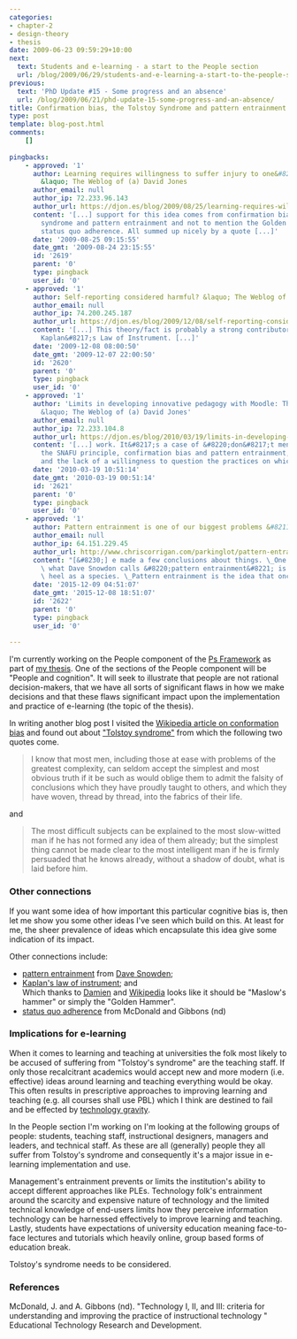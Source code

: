 ```yaml
---
categories:
- chapter-2
- design-theory
- thesis
date: 2009-06-23 09:59:29+10:00
next:
  text: Students and e-learning - a start to the People section
  url: /blog/2009/06/29/students-and-e-learning-a-start-to-the-people-section/
previous:
  text: 'PhD Update #15 - Some progress and an absence'
  url: /blog/2009/06/21/phd-update-15-some-progress-and-an-absence/
title: Confirmation bias, the Tolstoy Syndrome and pattern entrainment
type: post
template: blog-post.html
comments:
    []
    
pingbacks:
    - approved: '1'
      author: Learning requires willingness to suffer injury to one&#8217;s self-esteem
        &laquo; The Weblog of (a) David Jones
      author_email: null
      author_ip: 72.233.96.143
      author_url: https://djon.es/blog/2009/08/25/learning-requires-willingness-to-suffer-injury-to-ones-self-esteem/
      content: '[...] support for this idea comes from confirmation bias, the Tolstoy
        syndrome and pattern entrainment and not to mention the Golden Hammer law and
        status quo adherence. All summed up nicely by a quote [...]'
      date: '2009-08-25 09:15:55'
      date_gmt: '2009-08-24 23:15:55'
      id: '2619'
      parent: '0'
      type: pingback
      user_id: '0'
    - approved: '1'
      author: Self-reporting considered harmful? &laquo; The Weblog of (a) David Jones
      author_email: null
      author_ip: 74.200.245.187
      author_url: https://djon.es/blog/2009/12/08/self-reporting-considered-harmful/
      content: '[...] This theory/fact is probably a strong contributor factor to the
        Kaplan&#8217;s Law of Instrument. [...]'
      date: '2009-12-08 08:00:50'
      date_gmt: '2009-12-07 22:00:50'
      id: '2620'
      parent: '0'
      type: pingback
      user_id: '0'
    - approved: '1'
      author: 'Limits in developing innovative pedagogy with Moodle: The story of BIM
        &laquo; The Weblog of (a) David Jones'
      author_email: null
      author_ip: 72.233.104.8
      author_url: https://djon.es/blog/2010/03/19/limits-in-developing-innovative-pedagogy-with-moodle-the-story-of-bim/
      content: '[...] work. It&#8217;s a case of &#8220;don&#8217;t mention the war&#8221;,
        the SNAFU principle, confirmation bias and pattern entrainment, defensive routines
        and the lack of a willingness to question the practices on which ones self [...]'
      date: '2010-03-19 10:51:14'
      date_gmt: '2010-03-19 00:51:14'
      id: '2621'
      parent: '0'
      type: pingback
      user_id: '0'
    - approved: '1'
      author: Pattern entrainment is one of our biggest problems &#8211; Chris Corrigan
      author_email: null
      author_ip: 64.151.229.45
      author_url: http://www.chriscorrigan.com/parkinglot/pattern-entrainment-is-one-of-our-biggest-problems/
      content: "[&#8230;] e made a few conclusions about things. \_One of these is that\
        \ what Dave Snowdon calls &#8220;pattern entrainment&#8221; is probably our achilles\
        \ heel as a species. \_Pattern entrainment is the idea that once our [&#8230;]"
      date: '2015-12-09 04:51:07'
      date_gmt: '2015-12-08 18:51:07'
      id: '2622'
      parent: '0'
      type: pingback
      user_id: '0'
    
---
```

I'm currently working on the People component of the [Ps Framework](/blog/2009/03/18/the-ps-framework/) as part of [my thesis](/blog/research/phd-thesis/). One of the sections of the People component will be "People and cognition". It will seek to illustrate that people are not rational decision-makers, that we have all sorts of significant flaws in how we make decisions and that these flaws significant impact upon the implementation and practice of e-learning (the topic of the thesis).

In writing another blog post I visited the [Wikipedia article on conformation bias](http://en.wikipedia.org/wiki/Confirmation_bias) and found out about ["Tolstoy syndrome"](http://en.wikipedia.org/wiki/Confirmation_bias#Tolstoy_syndrome) from which the following two quotes come.

> I know that most men, including those at ease with problems of the greatest complexity, can seldom accept the simplest and most obvious truth if it be such as would oblige them to admit the falsity of conclusions which they have proudly taught to others, and which they have woven, thread by thread, into the fabrics of their life.

and

> The most difficult subjects can be explained to the most slow-witted man if he has not formed any idea of them already; but the simplest thing cannot be made clear to the most intelligent man if he is firmly persuaded that he knows already, without a shadow of doubt, what is laid before him.

### Other connections

If you want some idea of how important this particular cognitive bias is, then let me show you some other ideas I've seen which build on this. At least for me, the sheer prevalence of ideas which encapsulate this idea give some indication of its impact.

Other connections include:

- [pattern entrainment](/blog/2009/06/09/you-only-get-this-type-of-education-in-class-mythic-attributes-of-the-lecture/#patternEntrainment) from [Dave Snowden](http://en.wikipedia.org/wiki/Dave_Snowden);
- [Kaplan's law of instrument](/blog/2008/11/19/tool-users-research-hammers-and-the-law-of-instrument/); and  
    Which thanks to [Damien](http://damosworld.wordpress.com/) and [Wikipedia](http://en.wikipedia.org/wiki/Law_of_the_instrument) looks like it should be "Maslow's hammer" or simply the "Golden Hammer".
- [status quo adherence](/blog/2009/04/09/edupunk-rules-technology-i-ii-and-3-understanding-and-improving-the-practice-of-instructional-technology/#statusQuo) from McDonald and Gibbons (nd)

### Implications for e-learning

When it comes to learning and teaching at universities the folk most likely to be accused of suffering from "Tolstoy's syndrome" are the teaching staff. If only those recalcitrant academics would accept new and more modern (i.e. effective) ideas around learning and teaching everything would be okay. This often results in prescriptive approaches to improving learning and teaching (e.g. all courses shall use PBL) which I think are destined to fail and be effected by [technology gravity](/blog/2009/04/09/edupunk-rules-technology-i-ii-and-3-understanding-and-improving-the-practice-of-instructional-technology/).

In the People section I'm working on I'm looking at the following groups of people: students, teaching staff, instructional designers, managers and leaders, and technical staff. As these are all (generally) people they all suffer from Tolstoy's syndrome and consequently it's a major issue in e-learning implementation and use.

Management's entrainment prevents or limits the institution's ability to accept different approaches like PLEs. Technology folk's entrainment around the scarcity and expensive nature of technology and the limited technical knowledge of end-users limits how they perceive information technology can be harnessed effectively to improve learning and teaching. Lastly, students have expectations of university education meaning face-to-face lectures and tutorials which heavily online, group based forms of education break.

Tolstoy's syndrome needs to be considered.

### References

McDonald, J. and A. Gibbons (nd). "Technology I, II, and III: criteria for understanding and improving the practice of instructional technology " Educational Technology Research and Development.
